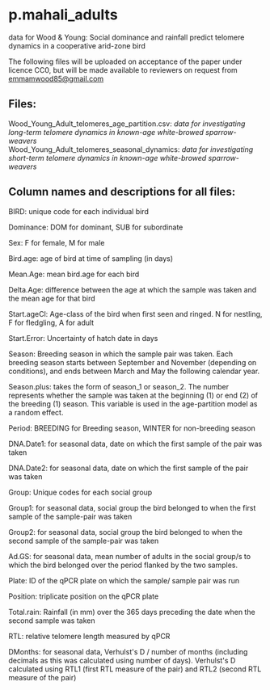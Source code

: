 # p.mahali_adults
data for Wood &amp; Young: Social dominance and rainfall predict telomere dynamics in a cooperative arid-zone bird

The following files will be uploaded on acceptance of the paper under licence CC0, but will be made available to reviewers on request from emmamwood85@gmail.com

## Files:
Wood_Young_Adult_telomeres_age_partition.csv: *data for investigating long-term telomere dynamics in known-age white-browed sparrow-weavers*  
Wood_Young_Adult_telomeres_seasonal_dynamics: *data for investigating short-term telomere dynamics in known-age white-browed sparrow-weavers*  

## Column names and descriptions for all files:
BIRD: unique code for each individual bird  

Dominance: DOM for dominant, SUB for subordinate  

Sex: F for female, M for male  

Bird.age: age of bird at time of sampling (in days)  

Mean.Age: mean bird.age for each bird  

Delta.Age: difference between the age at which the sample was taken and the mean age for that bird  

Start.ageCl: Age-class of the bird when first seen and ringed. N for nestling, F for fledgling, A for adult  

Start.Error: Uncertainty of hatch date in days

Season: Breeding season in which the sample pair was taken. Each breeding season starts between September and November (depending on conditions), and ends between March and May the following calendar year.  

Season.plus: takes the form of season_1 or season_2. The number represents whether the sample was taken at the beginning (1) or end (2) of the breeding (1) season. This variable is used in the age-partition model as a random effect.  

Period: BREEDING for Breeding season, WINTER for non-breeding season 

DNA.Date1: for seasonal data, date on which the first sample of the pair was taken  

DNA.Date2: for seasonal data, date on which the first sample of the pair was taken  

Group: Unique codes for each social group 

Group1: for seasonal data, social group the bird belonged to when the first sample of the sample-pair was taken  

Group2: for seasonal data, social group the bird belonged to when the second sample of the sample-pair was taken  

Ad.GS: for seasonal data, mean number of adults in the social group/s to which the bird belonged over the period flanked by the two samples. 

Plate: ID of the qPCR plate on which the sample/ sample pair was run  

Position: triplicate position on the qPCR plate   

Total.rain: Rainfall (in mm) over the 365 days preceding the date when the second sample was taken

RTL: relative telomere length measured by qPCR 

DMonths: for seasonal data, Verhulst's D / number of months (including decimals as this was calculated using number of days). Verhulst's D calculated using RTL1 (first RTL measure of the pair) and RTL2 (second RTL measure of the pair)
